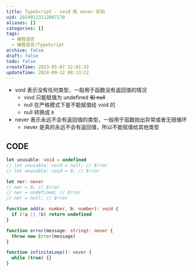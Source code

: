 ```yaml
---
title: TypeScript - void 和 never 区别
uid: 20240123112807170
aliases: []
categories: []
tags:
  - 编程语言
  - 编程语言/TypeScript
archive: false
draft: false
todo: false
createTime: 2023-05-07 22:01:32
updateTime: 2024-09-12 08:13:22
---
```


- void 表示没有任何类型，一般用于函数没有返回值的情况
  - viod 只能赋值为 undefined ~~和 null~~
  - null 在严格模式下是不能赋值给 void 的
  - null 转换成 `0`
- never 表示永远不会有返回值的类型，一般用于函数抛出异常或者无限循环
  - never 是真的永远不会有返回值，所以不能赋值给其他类型

## CODE

```ts
let unusable: void = undefined
// let unusable: void = null; // Error
// let unusable: void = 0; // Error

let ner: never
// ner = 0; // Error
// ner = undefined; // Error
// ner = null; // Error

function add(a: number, b: number): void {
  if (!a || !b) return undefined
}

function error(message: string): never {
  throw new Error(message)
}

function infiniteLoop(): never {
  while (true) {}
}
```
